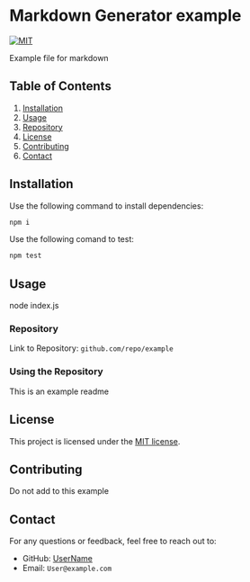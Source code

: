 # Markdown Generator example

[![MIT](https://img.shields.io/badge/license-MIT-blue.svg)](https://opensource.org/licenses/MIT)

Example file for markdown

## Table of Contents

1. [Installation](#installation)
2. [Usage](#usage)
3. [Repository](#repository)
4. [License](#license)
5. [Contributing](#contributing)
6. [Contact](#contact)

## Installation

Use the following command to install dependencies:

```bash
npm i
```

Use the following comand to test:

```bash
npm test
```

## Usage

node index.js

### Repository

Link to Repository: `github.com/repo/example`

### Using the Repository

This is an example readme

## License

This project is licensed under the [MIT license](<[License](https://opensource.org/licenses/MIT)>).

## Contributing

Do not add to this example

## Contact

For any questions or feedback, feel free to reach out to:

- GitHub: [UserName](https://github.com/UserName)
- Email: `User@example.com`
